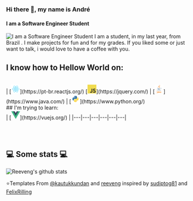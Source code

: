 ### Hi there 👋, my name is André
#### I am a Software Engineer Student
![I am a Software Engineer Student](https://drive.google.com/uc?export=view&id=1uBeUjmroa2auCMlqkSLVIkVf5pNeVzE7)
I am a student, in my last year, from Brazil .  I make projects for fun and for my grades. If you liked some or just want to talk, i would love to have a coffee with you.

## I know how to Hellow World on:
<br>
| [<img src="https://raw.githubusercontent.com/github/explore/80688e429a7d4ef2fca1e82350fe8e3517d3494d/topics/react/react.png" alt="React" width="24">](https://pt-br.reactjs.org/) [<img src="https://raw.githubusercontent.com/github/explore/80688e429a7d4ef2fca1e82350fe8e3517d3494d/topics/javascript/javascript.png" alt="JavaScript" width="24">](https://jquery.com/)  | [<img src="https://raw.githubusercontent.com/github/explore/80688e429a7d4ef2fca1e82350fe8e3517d3494d/topics/java/java.png" alt="Java" width="24">](https://www.java.com/)  | [<img src="https://raw.githubusercontent.com/github/explore/80688e429a7d4ef2fca1e82350fe8e3517d3494d/topics/python/python.png" alt="Python" width="24">](https://www.python.org/) 
<br>
## I'm trying to learn:
<br>
 | [<img src="https://raw.githubusercontent.com/github/explore/80688e429a7d4ef2fca1e82350fe8e3517d3494d/topics/vue/vue.png" alt="Vue.js" width="24">](https://vuejs.org/) |
|---|---|---|---|---|---|

</br></br>
<h2>💻 Some stats 💻</h2>

![Reeveng's github stats](https://github-readme-stats.vercel.app/api?username=AndreOliveira-png&show_icons=true&title_color=fff&icon_color=79ff97&text_color=9f9f9f&bg_color=151515)

⭐️Templates From [@kautukkundan](https://github.com/kautukkundan) and [reeveng](https://github.com/reeveng) inspired by [sudiptog81](https://github.com/sudiptog81) and [FelixRilling](https://github.com/)
